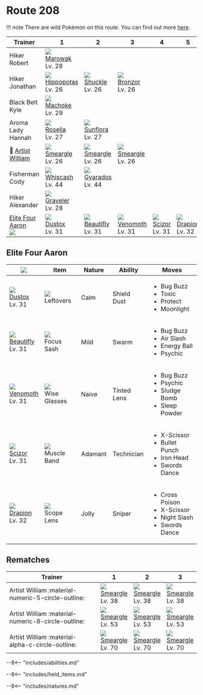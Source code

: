 # Route 208

!!! note
    There are wild Pokémon on this route. You can find out more [here](../../wild_pokemon/route_208/).


Trainer                               | 1                                  | 2                                 | 3                                | 4                              | 5
---                                   | ---                                | ---                               | ---                              | ---                            | ---
Hiker Robert                          | ![][105]<br>[Marowak]<br>Lv. 28    | &nbsp;                            | &nbsp;                           | &nbsp;                         | &nbsp;
Hiker Jonathan                        | ![][449]<br>[Hippopotas]<br>Lv. 26 | ![][213]<br>[Shuckle]<br>Lv. 26   | ![][436]<br>[Bronzor]<br>Lv. 26  | &nbsp;                         | &nbsp;
Black Belt Kyle                       | ![][067]<br>[Machoke]<br>Lv. 29    | &nbsp;                            | &nbsp;                           | &nbsp;                         | &nbsp;
Aroma Lady Hannah                     | ![][315]<br>[Roselia]<br>Lv. 27    | ![][192]<br>[Sunflora]<br>Lv. 27  | &nbsp;                           | &nbsp;                         | &nbsp;
:repeat: [Artist William](#rematches) | ![][235]<br>[Smeargle]<br>Lv. 26   | ![][235]<br>[Smeargle]<br>Lv. 26  | ![][235]<br>[Smeargle]<br>Lv. 26 | &nbsp;                         | &nbsp;
Fisherman Cody                        | ![][340]<br>[Whiscash]<br>Lv. 44   | ![][130]<br>[Gyarados]<br>Lv. 44  | &nbsp;                           | &nbsp;                         | &nbsp;
Hiker Alexander                       | ![][075]<br>[Graveler]<br>Lv. 28   | &nbsp;                            | &nbsp;                           | &nbsp;                         | &nbsp;
[Elite Four Aaron]<br>![][aaron]      | ![][269]<br>[Dustox]<br>Lv. 31     | ![][267]<br>[Beautifly]<br>Lv. 31 | ![][049]<br>[Venomoth]<br>Lv. 31 | ![][212]<br>[Scizor]<br>Lv. 31 | ![][452]<br>[Drapion]<br>Lv. 32

## Elite Four Aaron

![][aaron]                        | Item                              | Nature  | Ability     | Moves
---                               | ---                               | ---     | ---         | ---
![][269]<br>[Dustox]<br>Lv. 31    | ![][leftovers]<br>Leftovers       | Calm    | Shield Dust | <ul><li>Bug Buzz</li><li>Toxic</li><li>Protect</li><li>Moonlight</li></ul>
![][267]<br>[Beautifly]<br>Lv. 31 | ![][focus-sash]<br>Focus Sash     | Mild    | Swarm       | <ul><li>Bug Buzz</li><li>Air Slash</li><li>Energy Ball</li><li>Psychic</li></ul>
![][049]<br>[Venomoth]<br>Lv. 31  | ![][wise-glasses]<br>Wise Glasses | Naive   | Tinted Lens | <ul><li>Bug Buzz</li><li>Psychic</li><li>Sludge Bomb</li><li>Sleep Powder</li></ul>
![][212]<br>[Scizor]<br>Lv. 31    | ![][muscle-band]<br>Muscle Band   | Adamant | Technician  | <ul><li>X-Scissor</li><li>Bullet Punch</li><li>Iron Head</li><li>Swords Dance</li></ul>
![][452]<br>[Drapion]<br>Lv. 32   | ![][scope-lens]<br>Scope Lens     | Jolly   | Sniper      | <ul><li>Cross Poison</li><li>X-Scissor</li><li>Night Slash</li><li>Swords Dance</li></ul>

## Rematches

Trainer                                            | 1                                | 2                                | 3
---                                                | ---                              | ---                              | ---
Artist William :material-numeric-5-circle-outline: | ![][235]<br>[Smeargle]<br>Lv. 38 | ![][235]<br>[Smeargle]<br>Lv. 38 | ![][235]<br>[Smeargle]<br>Lv. 38
Artist William :material-numeric-8-circle-outline: | ![][235]<br>[Smeargle]<br>Lv. 53 | ![][235]<br>[Smeargle]<br>Lv. 53 | ![][235]<br>[Smeargle]<br>Lv. 53
Artist William :material-alpha-c-circle-outline:   | ![][235]<br>[Smeargle]<br>Lv. 70 | ![][235]<br>[Smeargle]<br>Lv. 70 | ![][235]<br>[Smeargle]<br>Lv. 70


--8<-- "includes/abilities.md"

--8<-- "includes/held_items.md"

--8<-- "includes/natures.md"

[Elite Four Aaron]: #elite-four-aaron
[Venomoth]: ../../pokemons/049/
[Machoke]: ../../pokemons/067/
[Graveler]: ../../pokemons/075/
[Marowak]: ../../pokemons/105/
[Gyarados]: ../../pokemons/130/
[Sunflora]: ../../pokemons/192/
[Scizor]: ../../pokemons/212/
[Shuckle]: ../../pokemons/213/
[Smeargle]: ../../pokemons/235/
[Beautifly]: ../../pokemons/267/
[Dustox]: ../../pokemons/269/
[Roselia]: ../../pokemons/315/
[Whiscash]: ../../pokemons/340/
[Bronzor]: ../../pokemons/436/
[Hippopotas]: ../../pokemons/449/
[Drapion]: ../../pokemons/452/
[focus-sash]: ../img/items/focus-sash.png
[leftovers]: ../img/items/leftovers.png
[muscle-band]: ../img/items/muscle-band.png
[scope-lens]: ../img/items/scope-lens.png
[wise-glasses]: ../img/items/wise-glasses.png
[049]: ../img/pokemon/049.png
[067]: ../img/pokemon/067.png
[075]: ../img/pokemon/075.png
[105]: ../img/pokemon/105.png
[130]: ../img/pokemon/130.png
[192]: ../img/pokemon/192.png
[212]: ../img/pokemon/212.png
[213]: ../img/pokemon/213.png
[235]: ../img/pokemon/235.png
[267]: ../img/pokemon/267.png
[269]: ../img/pokemon/269.png
[315]: ../img/pokemon/315.png
[340]: ../img/pokemon/340.png
[436]: ../img/pokemon/436.png
[449]: ../img/pokemon/449.png
[452]: ../img/pokemon/452.png
[aaron]: ../img/trainer/aaron.png
